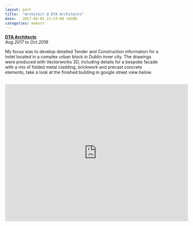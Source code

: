 ```yaml
---
layout: post
title:  "Architect @ DTA Architects"
date:   2017-08-01 23:23:00 +0100
categories: makers
---
```


**[DTA Architects](https://dta.ie/)**  
_Aug 2017 to Oct 2019_

My focus was to develop detailed Tender and Construction information for a hotel located in a complex urban block in Dublin inner city. The drawings were produced with Vectorworks 3D, including details for a bespoke facade with a mix of folded metal cladding, brickwork and precast concrete elements, take a look at the finished building in google street view below.

<br>

<iframe src="https://www.google.com/maps/embed?pb=!4v1677449674066!6m8!1m7!1slEvi_KxnqIc07cSEGZGxPA!2m2!1d53.34509973888949!2d-6.251395524224093!3f239.76!4f18.200000000000003!5f0.7820865974627469" width="600" height="450" style="border:0;" allowfullscreen="" loading="lazy" referrerpolicy="no-referrer-when-downgrade"></iframe>
